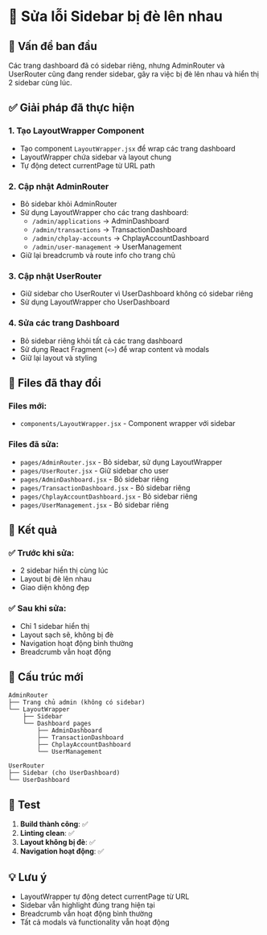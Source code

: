 # 🔧 Sửa lỗi Sidebar bị đè lên nhau

## 🐛 Vấn đề ban đầu
Các trang dashboard đã có sidebar riêng, nhưng AdminRouter và UserRouter cũng đang render sidebar, gây ra việc bị đè lên nhau và hiển thị 2 sidebar cùng lúc.

## ✅ Giải pháp đã thực hiện

### 1. **Tạo LayoutWrapper Component**
- Tạo component `LayoutWrapper.jsx` để wrap các trang dashboard
- LayoutWrapper chứa sidebar và layout chung
- Tự động detect currentPage từ URL path

### 2. **Cập nhật AdminRouter**
- Bỏ sidebar khỏi AdminRouter
- Sử dụng LayoutWrapper cho các trang dashboard:
  - `/admin/applications` → AdminDashboard
  - `/admin/transactions` → TransactionDashboard  
  - `/admin/chplay-accounts` → ChplayAccountDashboard
  - `/admin/user-management` → UserManagement
- Giữ lại breadcrumb và route info cho trang chủ

### 3. **Cập nhật UserRouter**
- Giữ sidebar cho UserRouter vì UserDashboard không có sidebar riêng
- Sử dụng LayoutWrapper cho UserDashboard

### 4. **Sửa các trang Dashboard**
- Bỏ sidebar riêng khỏi tất cả các trang dashboard
- Sử dụng React Fragment (`<>`) để wrap content và modals
- Giữ lại layout và styling

## 📁 Files đã thay đổi

### Files mới:
- `components/LayoutWrapper.jsx` - Component wrapper với sidebar

### Files đã sửa:
- `pages/AdminRouter.jsx` - Bỏ sidebar, sử dụng LayoutWrapper
- `pages/UserRouter.jsx` - Giữ sidebar cho user
- `pages/AdminDashboard.jsx` - Bỏ sidebar riêng
- `pages/TransactionDashboard.jsx` - Bỏ sidebar riêng
- `pages/ChplayAccountDashboard.jsx` - Bỏ sidebar riêng
- `pages/UserManagement.jsx` - Bỏ sidebar riêng

## 🎯 Kết quả

### ✅ Trước khi sửa:
- 2 sidebar hiển thị cùng lúc
- Layout bị đè lên nhau
- Giao diện không đẹp

### ✅ Sau khi sửa:
- Chỉ 1 sidebar hiển thị
- Layout sạch sẽ, không bị đè
- Navigation hoạt động bình thường
- Breadcrumb vẫn hoạt động

## 🔄 Cấu trúc mới

```
AdminRouter
├── Trang chủ admin (không có sidebar)
└── LayoutWrapper
    ├── Sidebar
    └── Dashboard pages
        ├── AdminDashboard
        ├── TransactionDashboard
        ├── ChplayAccountDashboard
        └── UserManagement

UserRouter
├── Sidebar (cho UserDashboard)
└── UserDashboard
```

## 🚀 Test

1. **Build thành công**: ✅
2. **Linting clean**: ✅
3. **Layout không bị đè**: ✅
4. **Navigation hoạt động**: ✅

## 💡 Lưu ý

- LayoutWrapper tự động detect currentPage từ URL
- Sidebar vẫn highlight đúng trang hiện tại
- Breadcrumb vẫn hoạt động bình thường
- Tất cả modals và functionality vẫn hoạt động

